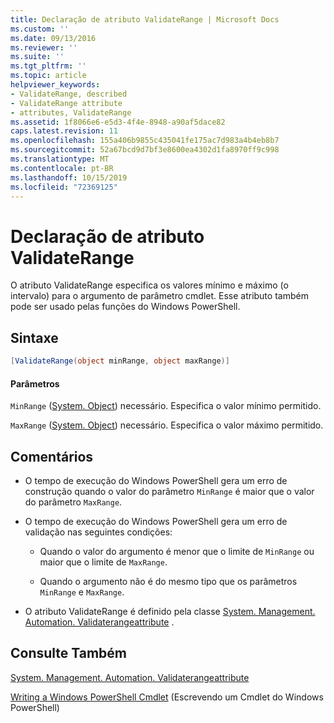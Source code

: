 ```yaml
---
title: Declaração de atributo ValidateRange | Microsoft Docs
ms.custom: ''
ms.date: 09/13/2016
ms.reviewer: ''
ms.suite: ''
ms.tgt_pltfrm: ''
ms.topic: article
helpviewer_keywords:
- ValidateRange, described
- ValidateRange attribute
- attributes, ValidateRange
ms.assetid: 1f8066e6-e5d3-4f4e-8948-a90af5dace82
caps.latest.revision: 11
ms.openlocfilehash: 155a406b9855c435041fe175ac7d983a4b4eb8b7
ms.sourcegitcommit: 52a67bcd9d7bf3e8600ea4302d1fa8970ff9c998
ms.translationtype: MT
ms.contentlocale: pt-BR
ms.lasthandoff: 10/15/2019
ms.locfileid: "72369125"
---
```

# <a name="validaterange-attribute-declaration"></a>Declaração de atributo ValidateRange

O atributo ValidateRange especifica os valores mínimo e máximo (o intervalo) para o argumento de parâmetro cmdlet. Esse atributo também pode ser usado pelas funções do Windows PowerShell.

## <a name="syntax"></a>Sintaxe

```csharp
[ValidateRange(object minRange, object maxRange)]
```

#### <a name="parameters"></a>Parâmetros

`MinRange` ([System. Object](/dotnet/api/system.object)) necessário. Especifica o valor mínimo permitido.

`MaxRange` ([System. Object](/dotnet/api/system.object)) necessário. Especifica o valor máximo permitido.

## <a name="remarks"></a>Comentários

- O tempo de execução do Windows PowerShell gera um erro de construção quando o valor do parâmetro `MinRange` é maior que o valor do parâmetro `MaxRange`.

- O tempo de execução do Windows PowerShell gera um erro de validação nas seguintes condições:

    - Quando o valor do argumento é menor que o limite de `MinRange` ou maior que o limite de `MaxRange`.

    - Quando o argumento não é do mesmo tipo que os parâmetros `MinRange` e `MaxRange`.

- O atributo ValidateRange é definido pela classe [System. Management. Automation. Validaterangeattribute](/dotnet/api/System.Management.Automation.ValidateRangeAttribute) .

## <a name="see-also"></a>Consulte Também

[System. Management. Automation. Validaterangeattribute](/dotnet/api/System.Management.Automation.ValidateRangeAttribute)

[Writing a Windows PowerShell Cmdlet](./writing-a-windows-powershell-cmdlet.md) (Escrevendo um Cmdlet do Windows PowerShell)
